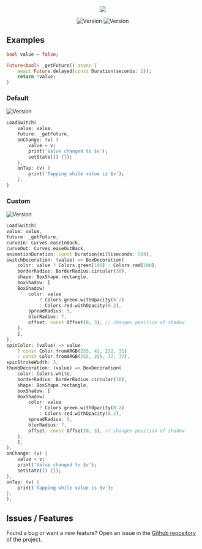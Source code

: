 <p align="center">
<img src='https://i.imgur.com/i3rb7YT.gif'>
</p>
<p align="center">
 <img src="https://img.shields.io/pub/v/load_switch?color=637d0d&style=for-the-badge" alt="Version" /> <img src="https://img.shields.io/github/languages/code-size/esentis/load_switch?color=637d0d&style=for-the-badge&label=size" alt="Version" />
</br>
</p>

## Examples

```dart
bool value = false;

Future<bool> _getFuture() async {
    await Future.delayed(const Duration(seconds: 2));
    return !value;
}
```

### Default

<img src="https://i.imgur.com/pD84Oea.gif" alt="Version" />

```dart
LoadSwitch(
    value: value,
    future: _getFuture,
    onChange: (v) {
        value = v;
        print('Value changed to $v');
        setState(() {});
    },
    onTap: (v) {
        print('Tapping while value is $v');
    },
)
```

### Custom

<img src="https://i.imgur.com/sSecDrP.gif" alt="Version" />

```dart
LoadSwitch(
value: value,
future: _getFuture,
curveIn: Curves.easeInBack,
curveOut: Curves.easeOutBack,
animationDuration: const Duration(milliseconds: 500),
switchDecoration: (value) => BoxDecoration(
    color: value ? Colors.green[100] : Colors.red[100],
    borderRadius: BorderRadius.circular(30),
    shape: BoxShape.rectangle,
    boxShadow: [
    BoxShadow(
        color: value
            ? Colors.green.withOpacity(0.2)
            : Colors.red.withOpacity(0.2),
        spreadRadius: 5,
        blurRadius: 7,
        offset: const Offset(0, 3), // changes position of shadow
    ),
    ],
),
spinColor: (value) => value
    ? const Color.fromARGB(255, 41, 232, 31)
    : const Color.fromARGB(255, 255, 77, 77),
spinStrokeWidth: 3,
thumbDecoration: (value) => BoxDecoration(
    color: Colors.white,
    borderRadius: BorderRadius.circular(30),
    shape: BoxShape.rectangle,
    boxShadow: [
    BoxShadow(
        color: value
            ? Colors.green.withOpacity(0.2)
            : Colors.red.withOpacity(0.2),
        spreadRadius: 5,
        blurRadius: 7,
        offset: const Offset(0, 3), // changes position of shadow
    ),
    ],
),
onChange: (v) {
    value = v;
    print('Value changed to $v');
    setState(() {});
},
onTap: (v) {
    print('Tapping while value is $v');
},
),
```

## Issues / Features

Found a bug or want a new feature? Open an issue in the [Github repository](https://github.com/esentis/load_switch/issues/new/choose) of the project.
